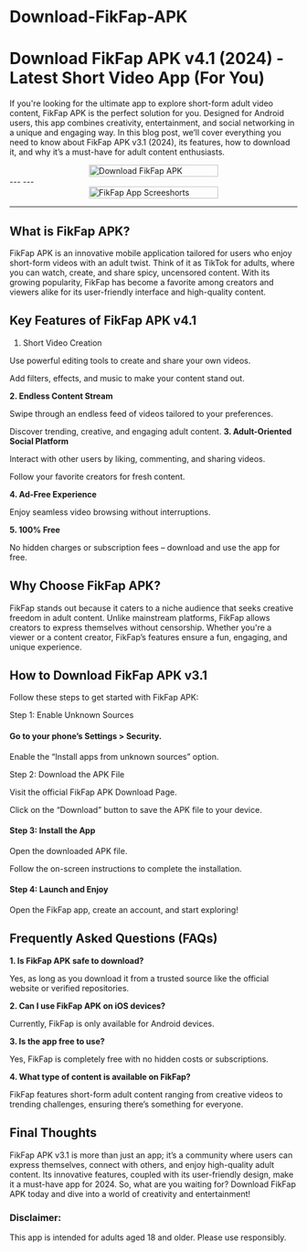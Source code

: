 # Download-FikFap-APK

# Download FikFap APK v4.1 (2024) - Latest Short Video App (For You)

If you're looking for the ultimate app to explore short-form adult video content, FikFap APK is the perfect solution for you. Designed for Android users, this app combines creativity, entertainment, and social networking in a unique and engaging way. In this blog post, we’ll cover everything you need to know about FikFap APK v3.1 (2024), its features, how to download it, and why it’s a must-have for adult content enthusiasts.

<div style="display: flex; justify-content: center;">
    <div style="flex-basis: 45%;">
        <a href="https://www.fikfak.net/fikfap-apk/">
            <img src="https://www.fikfak.net/wp-content/uploads/2024/07/Download-APK.gif" alt="Download FikFap APK" style="width: 100%;">
        </a>
    </div>
</div>
---
---

<div style="display: flex; justify-content: center;">
    <div style="flex-basis: 45%;">
        <a href="https://www.fikfak.net/fikfap-apk/">
            <img src="https://www.fikfak.net/wp-content/uploads/2024/12/fikfap-download.jpg" alt="FikFap App Screeshorts" style="width: 100%;">
        </a>
    </div>
</div>

---

## What is FikFap APK?

FikFap APK is an innovative mobile application tailored for users who enjoy short-form videos with an adult twist. Think of it as TikTok for adults, where you can watch, create, and share spicy, uncensored content. With its growing popularity, FikFap has become a favorite among creators and viewers alike for its user-friendly interface and high-quality content.

## Key Features of FikFap APK v4.1

1. Short Video Creation

Use powerful editing tools to create and share your own videos.

Add filters, effects, and music to make your content stand out.

**2. Endless Content Stream**

Swipe through an endless feed of videos tailored to your preferences.

Discover trending, creative, and engaging adult content.
**3. Adult-Oriented Social Platform**

Interact with other users by liking, commenting, and sharing videos.

Follow your favorite creators for fresh content.

**4. Ad-Free Experience**

Enjoy seamless video browsing without interruptions.

**5. 100% Free**

No hidden charges or subscription fees – download and use the app for free.

## Why Choose FikFap APK?

FikFap stands out because it caters to a niche audience that seeks creative freedom in adult content. Unlike mainstream platforms, FikFap allows creators to express themselves without censorship. Whether you're a viewer or a content creator, FikFap’s features ensure a fun, engaging, and unique experience.

## How to Download FikFap APK v3.1

Follow these steps to get started with FikFap APK:

Step 1: Enable Unknown Sources

#### Go to your phone’s Settings > Security.

Enable the “Install apps from unknown sources” option.

Step 2: Download the APK File

Visit the official FikFap APK Download Page.

Click on the “Download” button to save the APK file to your device.

#### Step 3: Install the App

Open the downloaded APK file.

Follow the on-screen instructions to complete the installation.

#### Step 4: Launch and Enjoy

Open the FikFap app, create an account, and start exploring!

## Frequently Asked Questions (FAQs)

**1. Is FikFap APK safe to download?**

Yes, as long as you download it from a trusted source like the official website or verified repositories.

**2. Can I use FikFap APK on iOS devices?**

Currently, FikFap is only available for Android devices.

**3. Is the app free to use?**

Yes, FikFap is completely free with no hidden costs or subscriptions.

**4. What type of content is available on FikFap?**

FikFap features short-form adult content ranging from creative videos to trending challenges, ensuring there’s something for everyone.

## Final Thoughts

FikFap APK v3.1 is more than just an app; it’s a community where users can express themselves, connect with others, and enjoy high-quality adult content. Its innovative features, coupled with its user-friendly design, make it a must-have app for 2024. So, what are you waiting for? Download FikFap APK today and dive into a world of creativity and entertainment!

### Disclaimer: 

This app is intended for adults aged 18 and older. Please use responsibly.



